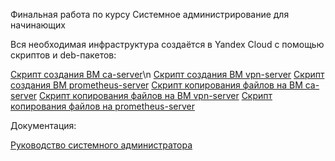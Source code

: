 Финальная работа по курсу Системное администрирование для начинающих

Вся необходимая инфраструктура создаётся в Yandex Cloud с помощью скриптов и deb-пакетов:

[Скрипт создания ВМ ca-server](https://github.com/EugenyOvchinnikov/DevOpsJunior_finaljobs/blob/main/ca_server_create.sh)\n
[Скрипт создания ВМ vpn-server](https://github.com/EugenyOvchinnikov/DevOpsJunior_finaljobs/blob/main/vpn_server_create.sh)
[Скрипт создания ВМ prometheus-server](https://github.com/EugenyOvchinnikov/DevOpsJunior_finaljobs/blob/main/prometheus_server_create.sh)
[Скрипт копирования файлов на ВМ ca-server](https://github.com/EugenyOvchinnikov/DevOpsJunior_finaljobs/blob/main/ca_server_copy_deb.sh)
[Скрипт копирования файлов на ВМ vpn-server](https://github.com/EugenyOvchinnikov/DevOpsJunior_finaljobs/blob/main/vpn_server_copy_deb.sh)
[Скрипт копирования файлов на prometheus-server](https://github.com/EugenyOvchinnikov/DevOpsJunior_finaljobs/blob/main/prometheus_server_copy_deb.sh)

Документация:

[Руководство системного администратора](https://docs.google.com/document/d/1TFv9O4SEeBTnqVplQjDGRAKb5jxrFexMgDtqs_nifOM/edit?usp=drive_link)

